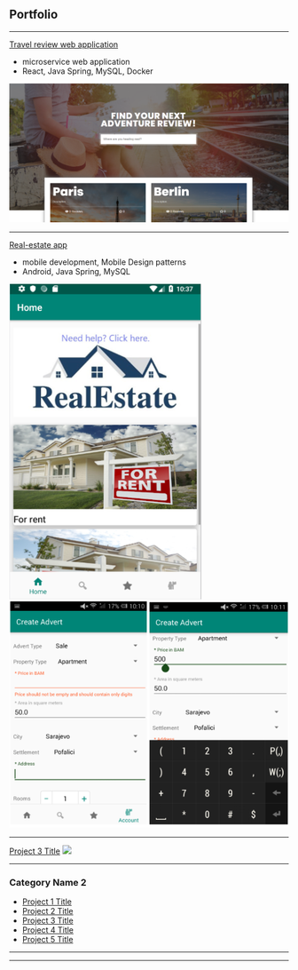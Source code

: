 ## Portfolio

---

[Travel review web application](/sample_page)
- microservice web application
- React, Java Spring, MySQL, Docker
<img src="images/front_travel_review.PNG?raw=true"/>

---
[Real-estate app]()
- mobile development, Mobile Design patterns
- Android, Java Spring, MySQL
<img src="images/realestate_home.PNG"/>
<img src="images/real_estate_advert.PNG"/>

---
[Project 3 Title](http://example.com/)
<img src="images/dummy_thumbnail.jpg?raw=true"/>

---

### Category Name 2

- [Project 1 Title](http://example.com/)
- [Project 2 Title](http://example.com/)
- [Project 3 Title](http://example.com/)
- [Project 4 Title](http://example.com/)
- [Project 5 Title](http://example.com/)

---




---

